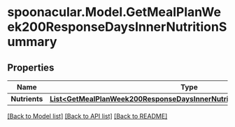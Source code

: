 # spoonacular.Model.GetMealPlanWeek200ResponseDaysInnerNutritionSummary

## Properties

Name | Type | Description | Notes
------------ | ------------- | ------------- | -------------
**Nutrients** | [**List&lt;GetMealPlanWeek200ResponseDaysInnerNutritionSummaryNutrientsInner&gt;**](GetMealPlanWeek200ResponseDaysInnerNutritionSummaryNutrientsInner.md) |  | 

[[Back to Model list]](../README.md#documentation-for-models) [[Back to API list]](../README.md#documentation-for-api-endpoints) [[Back to README]](../README.md)

